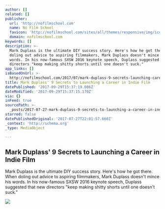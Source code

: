 ```yaml
---
author: []
related: []
publisher:
  url: 'http://nofilmschool.com'
  name: No Film School
  favicon: 'http://nofilmschool.com/sites/all/themes/responsive/img/icons/favicon.ico'
  domain: nofilmschool.com
keywords: []
description: >-
  Mark Duplass is the ultimate DIY success story. Here's how he got there. When
  doling out advice to aspiring filmmakers, Mark Duplass doesn't mince his
  words. In his now-famous SXSW 2016 keynote speech, Duplass suggested that new
  directors "keep making shitty shorts until one doesn't suck."
app_links: []
isBasedOnUrl: >-
  http://nofilmschool.com/2017/07/mark-duplass-9-secrets-launching-career-indie-film
title: Mark Duplass' 9 Secrets to Launching a Career in Indie Film
datePublished: '2017-09-29T15:37:19.086Z'
dateModified: '2017-09-29T15:37:15.170Z'
via: {}
inFeed: true
sourcePath: >-
  _posts/2017-07-27-mark-duplass-9-secrets-to-launching-a-career-in-indie-film.md
starred: false
datePublishedOriginal: '2017-07-27T22:01:57.660Z'
_context: 'http://schema.org'
_type: MediaObject

---
```

<article style=""><h1>Mark Duplass' 9 Secrets to Launching a Career in Indie Film</h1><p>Mark Duplass is the ultimate DIY success story. Here's how he got there. When doling out advice to aspiring filmmakers, Mark Duplass doesn't mince his words. In his now-famous SXSW 2016 keynote speech, Duplass suggested that new directors "keep making shitty shorts until one doesn't suck."</p><img src="http://nofilmschool.com/sites/default/files/styles/facebook/public/mark_duplass_advice.png?itok=3LcCdth-" /></article>